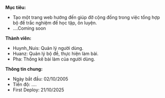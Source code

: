 **Mục tiêu:** 
+ Tạo một trang web hướng đến giúp đỡ cộng đồng trong việc tổng hợp bộ đề trắc nghiệm để học tập, ôn luyện.
+ ....Coming soon

**Thành viên:** 
+ Huynh_Nuis: Quản lý người dùng.
+ Huanz: Quản lý bộ đề, thực hiện làm bài.
+ Pha: Thống kê bài làm của người dùng.

**Thông tin chung:**
+ Ngày bắt đầu: 02/10/2005
+ Tiến độ: ....
+ First Deploy: 21/10/2025
